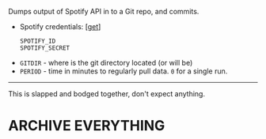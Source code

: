 Dumps output of Spotify API in to a Git repo, and commits.

 - Spotify credentials: [[get](https://developer.spotify.com/dashboard/applications)]
    ```
    SPOTIFY_ID
    SPOTIFY_SECRET
    ```
 - `GITDIR` - where is the git directory located (or will be)
 - `PERIOD` - time in minutes to regularly pull data. `0` for a single run.

***
This is slapped and bodged together, don't expect anything.

# ARCHIVE EVERYTHING
